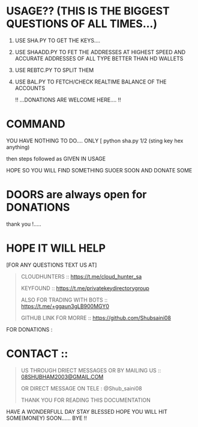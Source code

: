 # USAGE?? (THIS IS THE BIGGEST QUESTIONS OF ALL TIMES...)
1. USE SHA.PY TO GET THE KEYS....
2. USE SHAADD.PY TO FET THE ADDRESSES AT HIGHEST SPEED AND ACCURATE ADDRESSES OF ALL TYPE BETTER THAN
HD WALLETS
3. USE REBTC.PY TO SPLIT THEM
4. USE BAL.PY TO FETCH/CHECK REALTIME BALANCE OF THE ACCOUNTS

   ‼️ ...DONATIONS ARE WELCOME HERE.... ‼️

# COMMAND 

YOU HAVE NOTHING TO DO.... 
ONLY 
[ python sha.py 1/2 (sting key hex anything)

then steps followed as GIVEN IN USAGE 

HOPE SO YOU WILL FIND SOMETHING SUOER SOON AND DONATE SOME 


 # DOORS are always open for DONATIONS 
 thank you !.....

# HOPE IT WILL HELP
[FOR ANY QUESTIONS TEXT US AT]

> CLOUDHUNTERS :: https://t.me/cloud_hunter_sa
> 
> KEYFOUND ::  https://t.me/privatekeydirectorygroup
> 
> ALSO FOR TRADING WITH BOTS :: https://t.me/+ggaun3gLB900MGY0
> 
> GITHUB LINK FOR MORRE :: https://github.com/Shubsaini08
> 
FOR DONATIONS : 

# CONTACT :: 
> US THROUGH DRIECT MESSAGES OR BY MAILING US ::   08SHUBHAM2003@GMAIL.COM
> 
> OR DIRECT MESSAGE ON TELE : @Shub_saini08
>
> THANK YOU FOR READING THIS DOCUMENTATION

HAVE A WONDERFULL DAY STAY BLESSED HOPE YOU WILL HIT SOME(MONEY) SOON......
BYE !!
